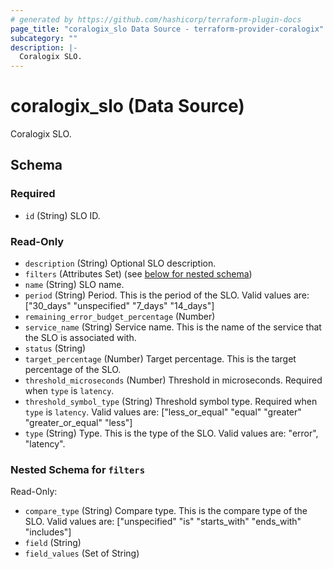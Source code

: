 ```yaml
---
# generated by https://github.com/hashicorp/terraform-plugin-docs
page_title: "coralogix_slo Data Source - terraform-provider-coralogix"
subcategory: ""
description: |-
  Coralogix SLO.
---
```


# coralogix_slo (Data Source)

Coralogix SLO.



<!-- schema generated by tfplugindocs -->
## Schema

### Required

- `id` (String) SLO ID.

### Read-Only

- `description` (String) Optional SLO description.
- `filters` (Attributes Set) (see [below for nested schema](#nestedatt--filters))
- `name` (String) SLO name.
- `period` (String) Period. This is the period of the SLO. Valid values are: ["30_days" "unspecified" "7_days" "14_days"]
- `remaining_error_budget_percentage` (Number)
- `service_name` (String) Service name. This is the name of the service that the SLO is associated with.
- `status` (String)
- `target_percentage` (Number) Target percentage. This is the target percentage of the SLO.
- `threshold_microseconds` (Number) Threshold in microseconds. Required when `type` is `latency`.
- `threshold_symbol_type` (String) Threshold symbol type. Required when `type` is `latency`. Valid values are: ["less_or_equal" "equal" "greater" "greater_or_equal" "less"]
- `type` (String) Type. This is the type of the SLO. Valid values are: "error", "latency".

<a id="nestedatt--filters"></a>
### Nested Schema for `filters`

Read-Only:

- `compare_type` (String) Compare type. This is the compare type of the SLO. Valid values are: ["unspecified" "is" "starts_with" "ends_with" "includes"]
- `field` (String)
- `field_values` (Set of String)
